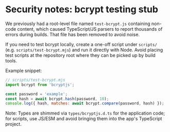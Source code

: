 # Security notes: bcrypt testing stub

We previously had a root-level file named `test-bcrypt.js` containing non-code content, which caused TypeScript/JS parsers to report thousands of errors during builds. That file has been removed to avoid noise.

If you need to test bcrypt locally, create a one-off script under `scripts/` (e.g. `scripts/test-bcrypt.mjs`) and run it directly with Node. Avoid placing test scripts at the repository root where they can be picked up by build tools.

Example snippet:

```js
// scripts/test-bcrypt.mjs
import bcrypt from 'bcryptjs';

const password = 'example';
const hash = await bcrypt.hash(password, 10);
console.log({ hash, matches: await bcrypt.compare(password, hash) });
```

Note: Types are shimmed via `types/bcryptjs.d.ts` for the application code; for scripts, use JS/ESM and avoid bringing them into the app's TypeScript project.
